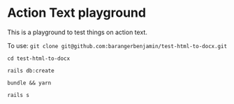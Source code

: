# Action Text playground

This is a playground to test things on action text.

To use:
```git clone git@github.com:barangerbenjamin/test-html-to-docx.git```

```cd test-html-to-docx```

```rails db:create```

```bundle && yarn```

```rails s```
